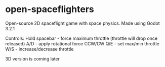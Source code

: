 # open-spaceflighters
Open-source 2D spaceflight game with space physics. Made using Godot 3.2.1

Controls:
Hold spacebar - force maximum throttle (throttle will drop once released)
A/D - apply rotational force CCW/CW
Q/E - set max/min throttle
W/S - increase/decrease throttle

3D version is coming later

